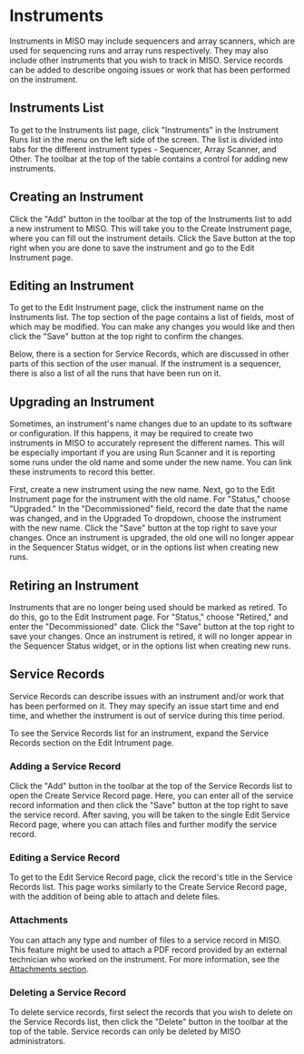 # Instruments

Instruments in MISO may include sequencers and array scanners, which are used for sequencing runs and array runs
respectively. They may also include other instruments that you wish to track in MISO. Service records can be added to
describe ongoing issues or work that has been performed on the instrument.



## Instruments List

To get to the Instruments list page, click "Instruments" in the Instrument Runs list in the menu on the left side of
the screen. The list is divided into tabs for the different instrument types - Sequencer, Array Scanner, and Other. The
toolbar at the top of the table contains a control for adding new instruments.



## Creating an Instrument

Click the "Add" button in the toolbar at the top of the Instruments list to add a new instrument to MISO. This will
take you to the Create Instrument page, where you can fill out the instrument details. Click the Save button at the top
right when you are done to save the instrument and go to the Edit Instrument page.



## Editing an Instrument

To get to the Edit Instrument page, click the instrument name on the Instruments list. The top section of the page
contains a list of fields, most of which may be modified. You can make any changes you would like and then click the
"Save" button at the top right to confirm the changes.

Below, there is a section for Service Records, which are discussed in other parts of this section of the user manual.
If the instrument is a sequencer, there is also a list of all the runs that have been run on it.



## Upgrading an Instrument

Sometimes, an instrument's name changes due to an update to its software or configuration. If this happens, it may be
required to create two instruments in MISO to accurately represent the different names. This will be especially
important if you are using Run Scanner and it is reporting some runs under the old name and some under the new name.
You can link these instruments to record this better.

First, create a new instrument using the new name. Next, go to the Edit Instrument page for the instrument with the old
name. For "Status," choose "Upgraded." In the "Decommissioned" field, record the date that the name was changed, and in
the Upgraded To dropdown, choose the instrument with the new name. Click the "Save" button at the top right to save
your changes. Once an instrument is upgraded, the old one will no longer appear in the Sequencer Status widget, or in
the options list when creating new runs.



## Retiring an Instrument

Instruments that are no longer being used should be marked as retired. To do this, go to the Edit Instrument page. For
"Status," choose "Retired," and enter the "Decommissioned" date. Click the "Save" button at the top right to save your
changes. Once an instrument is retired, it will no longer appear in the Sequencer Status widget, or in the options list
when creating new runs.



## Service Records

Service Records can describe issues with an instrument and/or work that has been performed on it. They may specify an
issue start time and end time, and whether the instrument is out of service during this time period.

To see the Service Records list for an instrument, expand the Service Records section on the Edit Intrument page.



### Adding a Service Record

Click the "Add" button in the toolbar at the top of the Service Records list to open the Create Service Record page.
Here, you can enter all of the service record information and then click the "Save" button at the top right to save the
service record. After saving, you will be taken to the single Edit Service Record page, where you can attach files and
further modify the service record.


### Editing a Service Record

To get to the Edit Service Record page, click the record's title in the Service Records list. This page works similarly
to the Create Service Record page, with the addition of being able to attach and delete files.


### Attachments

You can attach any type and number of files to a service record in MISO. This feature might be used to attach a PDF
record provided by an external technician who worked on the instrument. For more information, see the
[Attachments section](attachments/).


### Deleting a Service Record

To delete service records, first select the records that you wish to delete on the Service Records list, then click the
"Delete" button in the toolbar at the top of the table. Service records can only be deleted by MISO administrators.

